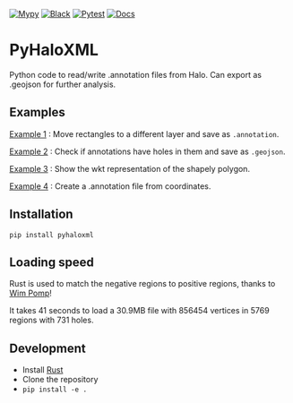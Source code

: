 [![Mypy](https://github.com/rharkes/pyhaloxml/actions/workflows/mypy.yml/badge.svg)](https://github.com/rharkes/pyhaloxml/actions/workflows/mypy.yml)
[![Black](https://github.com/rharkes/pyhaloxml/actions/workflows/black.yml/badge.svg)](https://github.com/rharkes/pyhaloxml/actions/workflows/black.yml)
[![Pytest](https://github.com/rharkes/pyhaloxml/actions/workflows/pytest.yml/badge.svg)](https://github.com/rharkes/pyhaloxml/actions/workflows/pytest.yml)
[![Docs](https://readthedocs.org/projects/pyhaloxml/badge/?version=latest&style=flat)](https://readthedocs.org/projects/pyhaloxml)
# PyHaloXML
Python code to read/write .annotation files from Halo. Can export as .geojson for further analysis.

## Examples
[Example 1](https://github.com/rharkes/pyhaloxml/blob/main/examples/example1.py) : Move rectangles to a different layer and save as `.annotation`.

[Example 2](https://github.com/rharkes/pyhaloxml/blob/main/examples/example2.py) : Check if annotations have holes in them and save as `.geojson`.

[Example 3](https://github.com/rharkes/pyhaloxml/blob/main/examples/example3.py) : Show the wkt representation of the shapely polygon.

[Example 4](https://github.com/rharkes/pyhaloxml/blob/main/examples/example4.py) : Create a .annotation file from coordinates.

## Installation
`pip install pyhaloxml`

## Loading speed
Rust is used to match the negative regions to positive regions, thanks to [Wim Pomp](github.com/wimpomp/)!

It takes 41 seconds to load a 30.9MB file with 856454 vertices in 5769 regions with 731 holes.

## Development
* Install [Rust](https://rustup.rs/)
* Clone the repository
* `pip install -e .`
